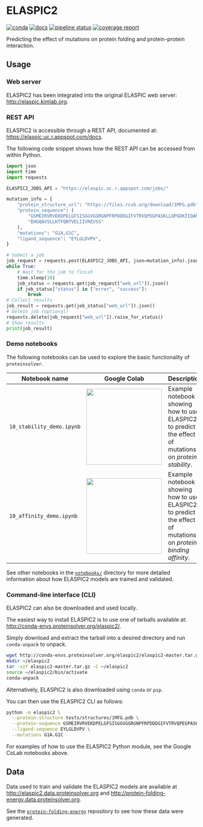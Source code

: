 # ELASPIC2

[![conda](https://img.shields.io/conda/dn/ostrokach-forge/elaspic2.svg)](https://anaconda.org/ostrokach-forge/elaspic2/)
[![docs](https://img.shields.io/badge/docs-v0.1.2-blue.svg)](https://elaspic.gitlab.io/elaspic2/v0.1.2/)
[![pipeline status](https://gitlab.com/elaspic/elaspic2/badges/v0.1.2/pipeline.svg)](https://gitlab.com/elaspic/elaspic2/commits/v0.1.2/)
[![coverage report](https://gitlab.com/elaspic/elaspic2/badges/v0.1.2/coverage.svg)](https://elaspic.gitlab.io/elaspic2/v0.1.2/htmlcov/)

Predicting the effect of mutations on protein folding and protein-protein interaction.

## Usage

### Web server

ELASPIC2 has been integrated into the original ELASPIC web server: <http://elaspic.kimlab.org>.

### REST API

ELASPIC2 is accessible through a REST API, documented at: <https://elaspic.uc.r.appspot.com/docs>.

The following code snippet shows how the REST API can be accessed from within Python.

```python
import json
import time
import requests

ELASPIC2_JOBS_API = "https://elaspic.uc.r.appspot.com/jobs/"

mutation_info = {
    "protein_structure_url": "https://files.rcsb.org/download/1MFG.pdb",
    "protein_sequence": (
        "GSMEIRVRVEKDPELGFSISGGVGGRGNPFRPDDDGIFVTRVQPEGPASKLLQPGDKIIQANGYSFINI"
        "EHGQAVSLLKTFQNTVELIIVREVSS"
    ),
    "mutations": "G1A,G1C",
    "ligand_sequence": "EYLGLDVPV",
}

# Submit a job
job_request = requests.post(ELASPIC2_JOBS_API, json=mutation_info).json()
while True:
    # Wait for the job to finish
    time.sleep(10)
    job_status = requests.get(job_request["web_url"]).json()
    if job_status["status"] in ["error", "success"]:
        break
# Collect results
job_result = requests.get(job_status["web_url"]).json()
# Delete job (optional)
requests.delete(job_request["web_url"]).raise_for_status()
# Show results
print(job_result)
```

### Demo notebooks

The following notebooks can be used to explore the basic functionality of `proteinsolver`.

| Notebook name             | Google Colab                                                                                                                                                                                               | Description                                                                                                    |
| ------------------------- | ---------------------------------------------------------------------------------------------------------------------------------------------------------------------------------------------------------- | -------------------------------------------------------------------------------------------------------------- |
| `10_stability_demo.ipynb` | <a href="https://colab.research.google.com/github/elaspic/elaspic2/blob/master/notebooks/10_stability_demo.ipynb"><img src="https://colab.research.google.com/assets/colab-badge.svg" width="200px" /></a> | Example notebook showing how to use ELASPIC2 to predict the effect of mutations on _protein stability_.        |
| `10_affinity_demo.ipynb`  | <a href="https://colab.research.google.com/github/elaspic/elaspic2/blob/master/notebooks/10_affinity_demo.ipynb"><img src="https://colab.research.google.com/assets/colab-badge.svg" width="200px" /></a>  | Example notebook showing how to use ELASPIC2 to predict the effect of mutations on _protein binding affinity_. |

See other notebooks in the [`notebooks/`](tree/master/notebooks/) directory for more detailed information about how ELASPIC2 models are trained and validated.

### Command-line interface (CLI)

ELASPIC2 can also be downloaded and used locally.

The easiest way to install ELASPIC2 is to use one of tarballs available at: <http://conda-envs.proteinsolver.org/elaspic2/>.

Simply download and extract the tarball into a desired directory and run `conda-unpack` to unpack.

```bash
wget http://conda-envs.proteinsolver.org/elaspic2/elaspic2-master.tar.gz
mkdir ~/elaspic2
tar -xzf elaspic2-master.tar.gz -C ~/elaspic2
source ~/elaspic2/bin/activate
conda-unpack
```

Alternatively, ELASPIC2 is also downloaded using `conda` or `pip`.

You can then use the ELASPIC2 CLI as follows:

```bash
python -m elaspic2 \
  --protein-structure tests/structures/1MFG.pdb \
  --protein-sequence GSMEIRVRVEKDPELGFSISGGVGGRGNPFRPDDDGIFVTRVQPEGPASKLLQPGDKIIQANGYSFINIEHGQAVSLLKTFQNTVELIIVREVSS \
  --ligand-sequence EYLGLDVPV \
  --mutations G1A.G1C
```

For examples of how to use the ELASPIC2 Python module, see the Google CoLab notebooks above.

## Data

Data used to train and validate the ELASPIC2 models are available at <http://elaspic2.data.proteinsolver.org> and <http://protein-folding-energy.data.proteinsolver.org>.

See the [`protein-folding-energy`](https://gitlab.com/datapkg/protein-folding-energy) repository to see how these data were generated.
